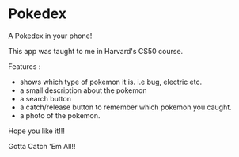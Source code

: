 # Pokedex

A Pokedex in your phone!

This app was taught to me in Harvard's CS50 course.

Features : 
  - shows which type of pokemon it is.  i.e bug, electric etc.
  - a small description about the pokemon
  - a search button
  - a catch/release button to remember which pokemon you caught.
  - a photo of the pokemon.

Hope you like it!!!

Gotta Catch 'Em All!!

